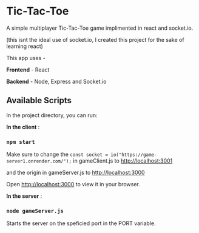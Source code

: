 # Tic-Tac-Toe

A simple multiplayer Tic-Tac-Toe game implimented in react and socket.io.

(this isnt the ideal use of socket.io, I created this project for the sake of learning react)


This app uses -

**Frontend** - React

**Backend**  - Node, Express and Socket.io

## Available Scripts

In the project directory, you can run:

**In the client** :

  ### `npm start`
  Make sure to change the `const socket = io("https://game-server1.onrender.com/");` in gameClient.js to [http://localhost:3001](http://localhost:3001) 

  and the origin in gameServer.js to [http://localhost:3000](http://localhost:3000)
  
  Open [http://localhost:3000](http://localhost:3000) to view it in your browser.
  


**In the server** :

  ### `node gameServer.js`

  Starts the server on the speficied port in the PORT variable.

